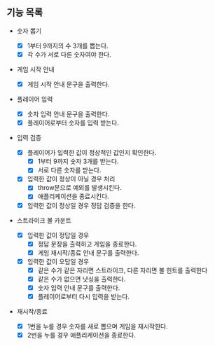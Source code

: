 ## 기능 목록

- 숫자 뽑기

  - [x] 1부터 9까지의 수 3개를 뽑는다.
  - [x] 각 수가 서로 다른 숫자여야 한다.

- 게임 시작 안내

  - [x] 게임 시작 안내 문구을 출력한다.

- 플레이어 입력

  - [x] 숫자 입력 안내 문구을 출력한다.
  - [x] 플레이어로부터 숫자를 입력 받는다.

- 입력 검증

  - [x] 플레이어가 입력한 값이 정상적인 값인지 확인한다.
    - [x] 1부터 9까지 숫자 3개를 받는다.
    - [x] 서로 다른 숫자를 받는다.
  - [x] 입력한 값이 정상이 아닐 경우 처리
    - [x] throw문으로 예외를 발생시킨다.
    - [x] 애플리케이션을 종료시킨다.
  - [x] 입력한 값이 정상일 경우 정답 검증을 한다.

- 스트라이크 볼 카운트

  - [x] 입력한 값이 정답일 경우
    - [x] 정답 문장을 출력하고 게임을 종료한다.
    - [x] 게임 재시작/종료 안내 문구를 출력한다.
  - [x] 입력한 값이 오답일 경우
    - [x] 같은 수가 같은 자리면 스트라이크, 다른 자리면 볼 힌트를 출력한다
    - [x] 같은 수가 없으면 낫싱을 출력한다.
    - [x] 숫자 입력 안내 문구를 출력한다.
    - [x] 플레이어로부터 다시 입력을 받는다.

- 재시작/종료
  - [x] 1번을 누를 경우 숫자를 새로 뽑으며 게임을 재시작한다.
  - [x] 2번을 누를 경우 애플리케이션을 종료한다.

